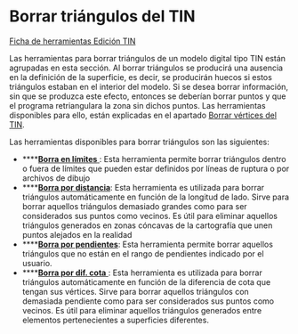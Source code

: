 # Borrar triángulos del TIN

[Ficha de herramientas Edición TIN](./)

Las herramientas para borrar triángulos de un modelo digital tipo TIN están agrupadas en esta sección. Al borrar triángulos se producirá una ausencia en la definición de la superficie, es decir, se producirán huecos si estos triángulos estaban en el interior del modelo. Si se desea borrar información, sin que se produzca este efecto, entonces se deberían borrar puntos y que el programa retriangulara la zona sin dichos puntos. Las herramientas disponibles para ello, están explicadas en el apartado [Borrar vértices del TIN](borra-vertices-del-tin.md).

Las herramientas disponibles para borrar triángulos son las siguientes:

* \*\*\*\*[**Borra en límites** ](../../herramientas-de-edicion-de-la-triangulacion/borrar-fuera-o-dentro-de-limites.md): Esta herramienta permite borrar triángulos dentro o fuera de límites que pueden estar definidos por líneas de ruptura o por archivos de dibujo
* \*\*\*\*[**Borra por distancia**](../../herramientas-de-edicion-de-la-triangulacion/tamano-de-los-lados.md): Esta herramienta es utilizada para borrar triángulos automáticamente en función de la longitud de lado. Sirve para borrar aquellos triángulos demasiado grandes como para ser considerados sus puntos como vecinos. Es útil para eliminar aquellos triángulos generados en zonas cóncavas de la cartografía que unen puntos alejados en la realidad
* \*\*\*\*[**Borra por pendientes**](../../herramientas-de-edicion-de-la-triangulacion/borrar-triangulos-por-pendientes.md): Esta herramienta permite borrar aquellos triángulos que no están en el rango de pendientes indicado por el usuario.
* \*\*\*\*[**Borra por dif. cota** ](../../herramientas-de-edicion-de-la-triangulacion/borrar-triangulos-por-diferencia-de-cota.md): Esta herramienta es utilizada para borrar triángulos automáticamente en función de la diferencia de cota que tengan sus vértices. Sirve para borrar aquellos triángulos con demasiada pendiente como para ser considerados sus puntos como vecinos. Es útil para eliminar aquellos triángulos generados entre elementos pertenecientes a superficies diferentes.

